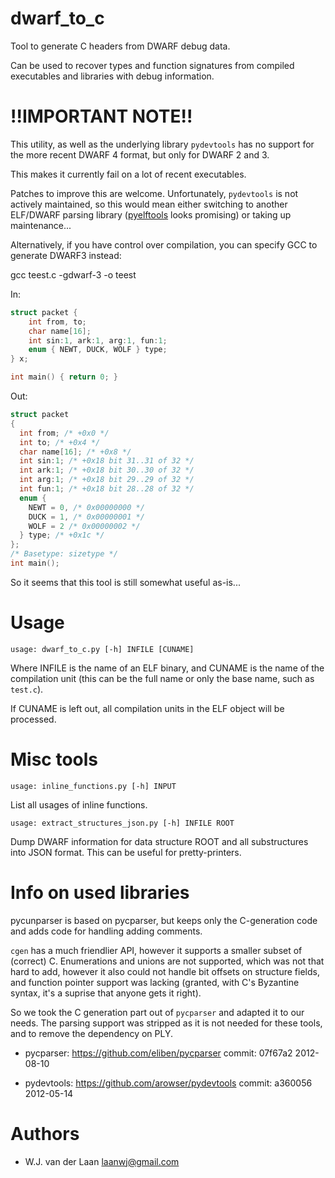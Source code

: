 dwarf_to_c
===============
Tool to generate C headers from DWARF debug data.

Can be used to recover types and function signatures from compiled 
executables and libraries with debug information.

!!IMPORTANT NOTE!!
====================

This utility, as well as the underlying library `pydevtools` has no support for
the more recent DWARF 4 format, but only for DWARF 2 and 3.

This makes it currently fail on a lot of recent executables.

Patches to improve this are welcome. Unfortunately, `pydevtools` is not
actively maintained, so this would mean either switching to another ELF/DWARF
parsing library ([pyelftools](https://github.com/eliben/pyelftools) looks
promising) or taking up maintenance...

Alternatively, if you have control over compilation, you can specify GCC to
generate DWARF3 instead:

   gcc teest.c -gdwarf-3 -o teest 

In:

```c
struct packet {
    int from, to;
    char name[16];
    int sin:1, ark:1, arg:1, fun:1;
    enum { NEWT, DUCK, WOLF } type;
} x;

int main() { return 0; }
```

Out:

```c
struct packet
{
  int from; /* +0x0 */
  int to; /* +0x4 */
  char name[16]; /* +0x8 */
  int sin:1; /* +0x18 bit 31..31 of 32 */
  int ark:1; /* +0x18 bit 30..30 of 32 */
  int arg:1; /* +0x18 bit 29..29 of 32 */
  int fun:1; /* +0x18 bit 28..28 of 32 */
  enum {
    NEWT = 0, /* 0x00000000 */
    DUCK = 1, /* 0x00000001 */
    WOLF = 2 /* 0x00000002 */
  } type; /* +0x1c */
};
/* Basetype: sizetype */
int main();
```

So it seems that this tool is still somewhat useful as-is...

Usage
======

    usage: dwarf_to_c.py [-h] INFILE [CUNAME]

Where INFILE is the name of an ELF binary, and CUNAME is the name of the compilation unit 
(this can be the full name or only the base name, such as `test.c`).

If CUNAME is left out, all compilation units in the ELF object will be processed.

Misc tools
===========

    usage: inline_functions.py [-h] INPUT

List all usages of inline functions.

    usage: extract_structures_json.py [-h] INFILE ROOT

Dump DWARF information for data structure ROOT and all substructures into JSON
format. This can be useful for pretty-printers.

Info on used libraries
========================

pycunparser is based on pycparser, but keeps only the C-generation code
and adds code for handling adding comments.

`cgen` has a much friendlier API, however it supports a smaller subset of (correct) C. Enumerations
and unions are not supported, which was not that hard to add, however it also could
not handle bit offsets on structure fields, and function pointer support was lacking
(granted, with C's Byzantine syntax, it's a suprise that anyone gets it right).

So we took the C generation part out of `pycparser` and adapted it to our needs. The parsing
support was stripped as it is not needed for these tools, and to remove the dependency on 
PLY.

* pycparser: https://github.com/eliben/pycparser commit: 07f67a2 2012-08-10

* pydevtools: https://github.com/arowser/pydevtools commit: a360056 2012-05-14

Authors
===========
* W.J. van der Laan <laanwj@gmail.com>


